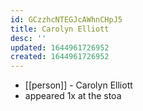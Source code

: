 ```yaml
---
id: GCzzhcNTEGJcAWhnCHpJ5
title: Carolyn Elliott
desc: ''
updated: 1644961726952
created: 1644961726952
---
```



- [[person]] - Carolyn Elliott
- appeared 1x at the stoa
